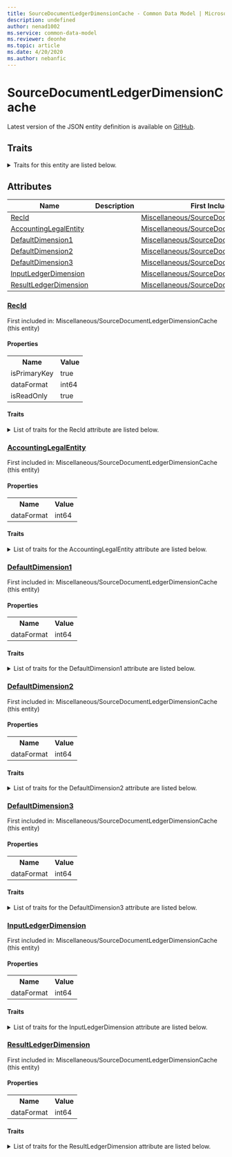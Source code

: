 ```yaml
---
title: SourceDocumentLedgerDimensionCache - Common Data Model | Microsoft Docs
description: undefined
author: nenad1002
ms.service: common-data-model
ms.reviewer: deonhe
ms.topic: article
ms.date: 4/20/2020
ms.author: nebanfic
---
```


# SourceDocumentLedgerDimensionCache

  
 Latest version of the JSON entity definition is available on <a href="https://github.com/Microsoft/CDM/tree/master/schemaDocuments/core/operationsCommon/Tables/Finance/AccountingFoundation/Miscellaneous/SourceDocumentLedgerDimensionCache.cdm.json" target="_blank">GitHub</a>.  

## Traits

<details>
<summary>Traits for this entity are listed below.  
</summary>

**is.identifiedBy**  
  names a specifc identity attribute to use with an entity  <table><tr><th>Parameter</th><th>Value</th><th>Data type</th><th>Explanation</th></tr><tr><td>attribute</td><td>[SourceDocumentLedgerDimensionCache/(resolvedAttributes)/RecId](#RecId)</td><td>attribute</td><td></td></tr></table>

**is.CDM.entityVersion**  
  <table><tr><th>Parameter</th><th>Value</th><th>Data type</th><th>Explanation</th></tr><tr><td>versionNumber</td><td>"1.0.0"</td><td>string</td><td>semantic version number of the entity</td></tr></table>

**is.application.releaseVersion**  
  <table><tr><th>Parameter</th><th>Value</th><th>Data type</th><th>Explanation</th></tr><tr><td>releaseVersion</td><td>"10.0.13.0"</td><td>string</td><td>semantic version number of the application introducing this entity</td></tr></table>

</details>

## Attributes

|Name|Description|First Included in Instance|
|---|---|---|
|[RecId](#RecId)||<a href="SourceDocumentLedgerDimensionCache.md" target="_blank">Miscellaneous/SourceDocumentLedgerDimensionCache</a>|
|[AccountingLegalEntity](#AccountingLegalEntity)||<a href="SourceDocumentLedgerDimensionCache.md" target="_blank">Miscellaneous/SourceDocumentLedgerDimensionCache</a>|
|[DefaultDimension1](#DefaultDimension1)||<a href="SourceDocumentLedgerDimensionCache.md" target="_blank">Miscellaneous/SourceDocumentLedgerDimensionCache</a>|
|[DefaultDimension2](#DefaultDimension2)||<a href="SourceDocumentLedgerDimensionCache.md" target="_blank">Miscellaneous/SourceDocumentLedgerDimensionCache</a>|
|[DefaultDimension3](#DefaultDimension3)||<a href="SourceDocumentLedgerDimensionCache.md" target="_blank">Miscellaneous/SourceDocumentLedgerDimensionCache</a>|
|[InputLedgerDimension](#InputLedgerDimension)||<a href="SourceDocumentLedgerDimensionCache.md" target="_blank">Miscellaneous/SourceDocumentLedgerDimensionCache</a>|
|[ResultLedgerDimension](#ResultLedgerDimension)||<a href="SourceDocumentLedgerDimensionCache.md" target="_blank">Miscellaneous/SourceDocumentLedgerDimensionCache</a>|

### <a href=#RecId name="RecId">RecId</a>

First included in: Miscellaneous/SourceDocumentLedgerDimensionCache (this entity)  

#### Properties

<table><tr><th>Name</th><th>Value</th></tr><tr><td>isPrimaryKey</td><td>true</td></tr><tr><td>dataFormat</td><td>int64</td></tr><tr><td>isReadOnly</td><td>true</td></tr></table>

#### Traits

<details>
<summary>List of traits for the RecId attribute are listed below.</summary>

**is.dataFormat.integer**  
**is.dataFormat.big**  
**is.identifiedBy**  
names a specifc identity attribute to use with an entity  <table><tr><th>Parameter</th><th>Value</th><th>Data type</th><th>Explanation</th></tr><tr><td>attribute</td><td>[SourceDocumentLedgerDimensionCache/(resolvedAttributes)/RecId](#RecId)</td><td>attribute</td><td></td></tr></table>

**is.readOnly**  
**is.dataFormat.integer**  
**is.dataFormat.big**  
</details>

### <a href=#AccountingLegalEntity name="AccountingLegalEntity">AccountingLegalEntity</a>

First included in: Miscellaneous/SourceDocumentLedgerDimensionCache (this entity)  

#### Properties

<table><tr><th>Name</th><th>Value</th></tr><tr><td>dataFormat</td><td>int64</td></tr></table>

#### Traits

<details>
<summary>List of traits for the AccountingLegalEntity attribute are listed below.</summary>

**is.dataFormat.integer**  
**is.dataFormat.big**  
**is.dataFormat.integer**  
**is.dataFormat.big**  
</details>

### <a href=#DefaultDimension1 name="DefaultDimension1">DefaultDimension1</a>

First included in: Miscellaneous/SourceDocumentLedgerDimensionCache (this entity)  

#### Properties

<table><tr><th>Name</th><th>Value</th></tr><tr><td>dataFormat</td><td>int64</td></tr></table>

#### Traits

<details>
<summary>List of traits for the DefaultDimension1 attribute are listed below.</summary>

**is.dataFormat.integer**  
**is.dataFormat.big**  
**is.dataFormat.integer**  
**is.dataFormat.big**  
</details>

### <a href=#DefaultDimension2 name="DefaultDimension2">DefaultDimension2</a>

First included in: Miscellaneous/SourceDocumentLedgerDimensionCache (this entity)  

#### Properties

<table><tr><th>Name</th><th>Value</th></tr><tr><td>dataFormat</td><td>int64</td></tr></table>

#### Traits

<details>
<summary>List of traits for the DefaultDimension2 attribute are listed below.</summary>

**is.dataFormat.integer**  
**is.dataFormat.big**  
**is.dataFormat.integer**  
**is.dataFormat.big**  
</details>

### <a href=#DefaultDimension3 name="DefaultDimension3">DefaultDimension3</a>

First included in: Miscellaneous/SourceDocumentLedgerDimensionCache (this entity)  

#### Properties

<table><tr><th>Name</th><th>Value</th></tr><tr><td>dataFormat</td><td>int64</td></tr></table>

#### Traits

<details>
<summary>List of traits for the DefaultDimension3 attribute are listed below.</summary>

**is.dataFormat.integer**  
**is.dataFormat.big**  
**is.dataFormat.integer**  
**is.dataFormat.big**  
</details>

### <a href=#InputLedgerDimension name="InputLedgerDimension">InputLedgerDimension</a>

First included in: Miscellaneous/SourceDocumentLedgerDimensionCache (this entity)  

#### Properties

<table><tr><th>Name</th><th>Value</th></tr><tr><td>dataFormat</td><td>int64</td></tr></table>

#### Traits

<details>
<summary>List of traits for the InputLedgerDimension attribute are listed below.</summary>

**is.dataFormat.integer**  
**is.dataFormat.big**  
**is.dataFormat.integer**  
**is.dataFormat.big**  
</details>

### <a href=#ResultLedgerDimension name="ResultLedgerDimension">ResultLedgerDimension</a>

First included in: Miscellaneous/SourceDocumentLedgerDimensionCache (this entity)  

#### Properties

<table><tr><th>Name</th><th>Value</th></tr><tr><td>dataFormat</td><td>int64</td></tr></table>

#### Traits

<details>
<summary>List of traits for the ResultLedgerDimension attribute are listed below.</summary>

**is.dataFormat.integer**  
**is.dataFormat.big**  
**is.dataFormat.integer**  
**is.dataFormat.big**  
</details>
